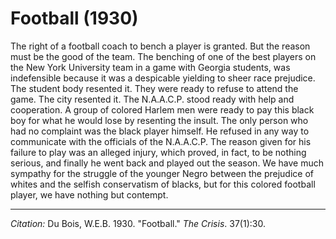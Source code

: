 <!--
title:   Football
author:  Du Bois, W.E.B.
journal: The Crisis
year:    1930
volume:  37
issue:   1
pages:   30
-->
# Football (1930)

The right of a football coach to bench a player is granted. But the reason must be the good of the team. The benching of one of the best players on the New York University team in a game with Georgia students, was indefensible because it was a despicable yielding to sheer race prejudice. The student body resented it. They were ready to refuse to attend the game. The city resented it. The N.A.A.C.P. stood ready with help and cooperation. A group of colored Harlem men were ready to pay this black boy for what he would lose by resenting the insult. The only person who had no complaint was the black player himself. He refused in any way to communicate with the officials of the N.A.A.C.P. The reason given for his failure to play was an alleged injury, which proved, in fact, to be nothing serious, and finally he went back and played out the season. We have much sympathy for the struggle of the younger Negro between the prejudice of whites and the selfish conservatism of blacks, but for this colored football player, we have nothing but contempt.

_____________
*Citation:* Du Bois, W.E.B. 1930. "Football." *The Crisis*. 37(1):30.